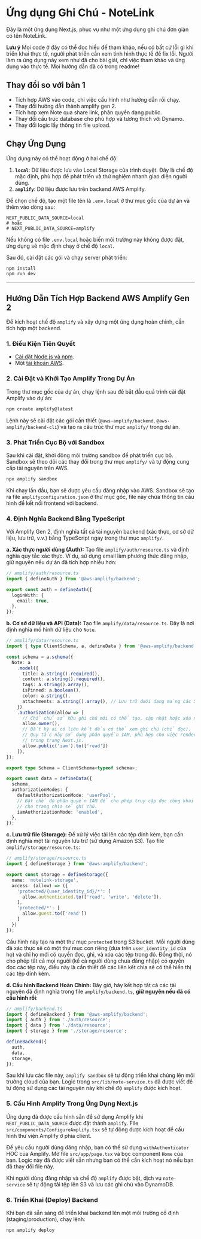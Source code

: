 # Ứng dụng Ghi Chú - NoteLink

Đây là một ứng dụng Next.js, phục vụ như một ứng dụng ghi chú đơn giản có tên NoteLink.

**Lưu ý**
Mọi code ở đây có thể đọc hiểu để tham khảo, nếu có bất cứ lỗi gì khi triển khai thực tế, người phát triển cần xem tình hình thực tế để fix lỗi.
Người làm ra ứng dụng này xem như đã cho bài giải, chỉ việc tham khảo và ứng dụng vào thực tế. Mọi hướng dẫn đã có trong readme!

## Thay đổi so với bản 1

- Tích hợp AWS vào code, chỉ việc cấu hình như hướng dẫn rồi chạy.
- Thay đổi hướng dẫn thành amplify gen 2.
- Tích hợp xem Note qua share link, phân quyền dạng public.
- Thay đổi cấu trúc database cho phù hợp và tương thích với Dynamo.
- Thay đổi logic lấy thông tin file upload.

## Chạy Ứng Dụng

Ứng dụng này có thể hoạt động ở hai chế độ:
1.  **`local`**: Dữ liệu được lưu vào Local Storage của trình duyệt. Đây là chế độ mặc định, phù hợp để phát triển và thử nghiệm nhanh giao diện người dùng.
2.  **`amplify`**: Dữ liệu được lưu trên backend AWS Amplify.

Để chọn chế độ, tạo một file tên là `.env.local` ở thư mục gốc của dự án và thêm vào dòng sau:

```env
NEXT_PUBLIC_DATA_SOURCE=local
# hoặc
# NEXT_PUBLIC_DATA_SOURCE=amplify
```

Nếu không có file `.env.local` hoặc biến môi trường này không được đặt, ứng dụng sẽ mặc định chạy ở chế độ `local`.

Sau đó, cài đặt các gói và chạy server phát triển:
```bash
npm install
npm run dev
```

---

## Hướng Dẫn Tích Hợp Backend AWS Amplify Gen 2

Để kích hoạt chế độ `amplify` và xây dựng một ứng dụng hoàn chỉnh, cần tích hợp một backend.

### 1. Điều Kiện Tiên Quyết
- [Cài đặt Node.js và npm](https://nodejs.org/en).
- Một [tài khoản AWS](https://aws.amazon.com/free/).

### 2. Cài Đặt và Khởi Tạo Amplify Trong Dự Án
Trong thư mục gốc của dự án, chạy lệnh sau để bắt đầu quá trình cài đặt Amplify vào dự án:
```bash
npm create amplify@latest
```
Lệnh này sẽ cài đặt các gói cần thiết (`@aws-amplify/backend`, `@aws-amplify/backend-cli`) và tạo ra cấu trúc thư mục `amplify/` trong dự án.

### 3. Phát Triển Cục Bộ với Sandbox
Sau khi cài đặt, khởi động môi trường sandbox để phát triển cục bộ. Sandbox sẽ theo dõi các thay đổi trong thư mục `amplify/` và tự động cung cấp tài nguyên trên AWS.
```bash
npx amplify sandbox
```
Khi chạy lần đầu, bạn sẽ được yêu cầu đăng nhập vào AWS. Sandbox sẽ tạo ra file `amplifyconfiguration.json` ở thư mục gốc, file này chứa thông tin cấu hình để kết nối frontend với backend.

### 4. Định Nghĩa Backend Bằng TypeScript
Với Amplify Gen 2, định nghĩa tất cả tài nguyên backend (xác thực, cơ sở dữ liệu, lưu trữ, v.v.) bằng TypeScript ngay trong thư mục `amplify/`.

**a. Xác thực người dùng (Auth):**
Tạo file `amplify/auth/resource.ts` và định nghĩa quy tắc xác thực. Ví dụ, sử dụng email làm phương thức đăng nhập, giữ nguyên nếu dự án đã tích hợp nhiều hơn:
```typescript
// amplify/auth/resource.ts
import { defineAuth } from '@aws-amplify/backend';

export const auth = defineAuth({
  loginWith: {
    email: true,
  },
});
```

**b. Cơ sở dữ liệu và API (Data):**
Tạo file `amplify/data/resource.ts`. Đây là nơi định nghĩa mô hình dữ liệu cho `Note`.
```typescript
// amplify/data/resource.ts
import { type ClientSchema, a, defineData } from '@aws-amplify/backend';

const schema = a.schema({
  Note: a
    .model({
      title: a.string().required(),
      content: a.string().required(),
      tags: a.string().array(),
      isPinned: a.boolean(),
      color: a.string(),
      attachments: a.string().array(), // Lưu trữ dưới dạng mảng các S3 path
    })
    .authorization(allow => [
      // Chỉ chủ sở hữu ghi chú mới có thể tạo, cập nhật hoặc xóa nó.
      allow.owner(),
      // Bất kỳ ai có liên kết đều có thể xem ghi chú (chỉ đọc).
      // Quy tắc này sử dụng phân quyền IAM, phù hợp cho việc render phía server (SSR)
      // trong trang Next.js.
      allow.public('iam').to(['read'])
    ]),
});

export type Schema = ClientSchema<typeof schema>;

export const data = defineData({
  schema,
  authorizationModes: {
    defaultAuthorizationMode: 'userPool',
    // Bật chế độ phân quyền IAM để cho phép truy cập đọc công khai
    // cho trang chia sẻ ghi chú.
    iamAuthorizationMode: 'enabled',
  },
});
```

**c. Lưu trữ file (Storage):**
Để xử lý việc tải lên các tệp đính kèm, bạn cần định nghĩa một tài nguyên lưu trữ (sử dụng Amazon S3). Tạo file `amplify/storage/resource.ts`:
```typescript
// amplify/storage/resource.ts
import { defineStorage } from '@aws-amplify/backend';

export const storage = defineStorage({
  name: 'notelink-storage',
  access: (allow) => ({
    'protected/{user_identity_id}/*': [
      allow.authenticated.to(['read', 'write', 'delete']),
    ],
    'protected/*': [
      allow.guest.to(['read'])
    ]
  })
});
```
Cấu hình này tạo ra một thư mục `protected` trong S3 bucket. Mỗi người dùng đã xác thực sẽ có một thư mục con riêng (dựa trên `user_identity_id` của họ) và chỉ họ mới có quyền đọc, ghi, và xóa các tệp trong đó. Đồng thời, nó cho phép tất cả mọi người (kể cả người dùng chưa đăng nhập) có quyền đọc các tệp này, điều này là cần thiết để các liên kết chia sẻ có thể hiển thị các tệp đính kèm.

**d. Cấu hình Backend Hoàn Chỉnh:**
Bây giờ, hãy kết hợp tất cả các tài nguyên đã định nghĩa trong file `amplify/backend.ts`, **giữ nguyên nếu đã có cấu hình rồi**:
```typescript
// amplify/backend.ts
import { defineBackend } from '@aws-amplify/backend';
import { auth } from './auth/resource';
import { data } from './data/resource';
import { storage } from './storage/resource';

defineBackend({
  auth,
  data,
  storage,
});
```
Sau khi lưu các file này, `amplify sandbox` sẽ tự động triển khai chúng lên môi trường cloud của bạn. Logic trong `src/lib/note-service.ts` đã được viết để tự động sử dụng các tài nguyên này khi chế độ `amplify` được kích hoạt.

### 5. Cấu Hình Amplify Trong Ứng Dụng Next.js
Ứng dụng đã được cấu hình sẵn để sử dụng Amplify khi `NEXT_PUBLIC_DATA_SOURCE` được đặt thành `amplify`. File `src/components/ConfigureAmplify.tsx` sẽ tự động được kích hoạt để cấu hình thư viện Amplify ở phía client.

Để yêu cầu người dùng đăng nhập, bạn có thể sử dụng `withAuthenticator` HOC của Amplify. Mở file `src/app/page.tsx` và bọc component `Home` của bạn. Logic này đã được viết sẵn nhưng bạn có thể cần kích hoạt nó nếu bạn đã thay đổi file này.

Khi người dùng đăng nhập và chế độ `amplify` được bật, dịch vụ `note-service` sẽ tự động tải tệp lên S3 và lưu các ghi chú vào DynamoDB.

### 6. Triển Khai (Deploy) Backend
Khi bạn đã sẵn sàng để triển khai backend lên một môi trường cố định (staging/production), chạy lệnh:
```bash
npx amplify deploy
```